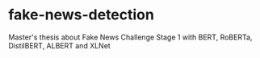 # fake-news-detection
Master's thesis about Fake News Challenge Stage 1 with BERT, RoBERTa, DistilBERT, ALBERT and XLNet
